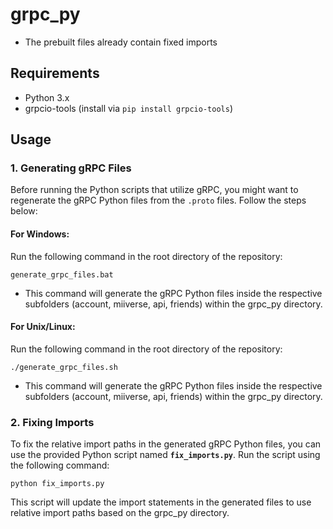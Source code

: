 # grpc_py

- The prebuilt files already contain fixed imports

## Requirements

- Python 3.x
- grpcio-tools (install via `pip install grpcio-tools`)

## Usage

### 1. Generating gRPC Files

Before running the Python scripts that utilize gRPC, you might want to regenerate the gRPC Python files from the `.proto` files. Follow the steps below:

#### For Windows:

Run the following command in the root directory of the repository:

```shell
generate_grpc_files.bat
```

- This command will generate the gRPC Python files inside the respective subfolders (account, miiverse, api, friends) within the grpc_py directory.

#### For Unix/Linux:

Run the following command in the root directory of the repository:

```shell
./generate_grpc_files.sh
```

- This command will generate the gRPC Python files inside the respective subfolders (account, miiverse, api, friends) within the grpc_py directory.

### 2. Fixing Imports

To fix the relative import paths in the generated gRPC Python files, you can use the provided Python script named **``fix_imports.py``**. Run the script using the following command:

```shell
python fix_imports.py
```

This script will update the import statements in the generated files to use relative import paths based on the grpc_py directory.